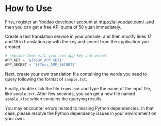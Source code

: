# How to Use

First, register an Youdao developer account at https://ai.youdao.com/ ,and then you can get a free API quota of 50 yuan immediately.

Create a text translation service in your console, and then modify lines 17 and 18 in translation.py with the key and secret from the application you created.

```python
# replace them with your own app key and secret
APP_KEY = '${Your_APP_KEY}'
APP_SECRET = '${Your_APP_SECRET}'
```

Next, create your own translation file containing the words you need to query following the format of `sample.txt`.

Finally, double click the file `trans.bat` and type the name of the input file, like `sample.txt`. After few seconds, you can get a new file named `sample.xlsx` which contains the querying results.

You may encounter errors related to missing Python dependencies. In that case, please resolve the Python dependency issues in your environment on your own.

